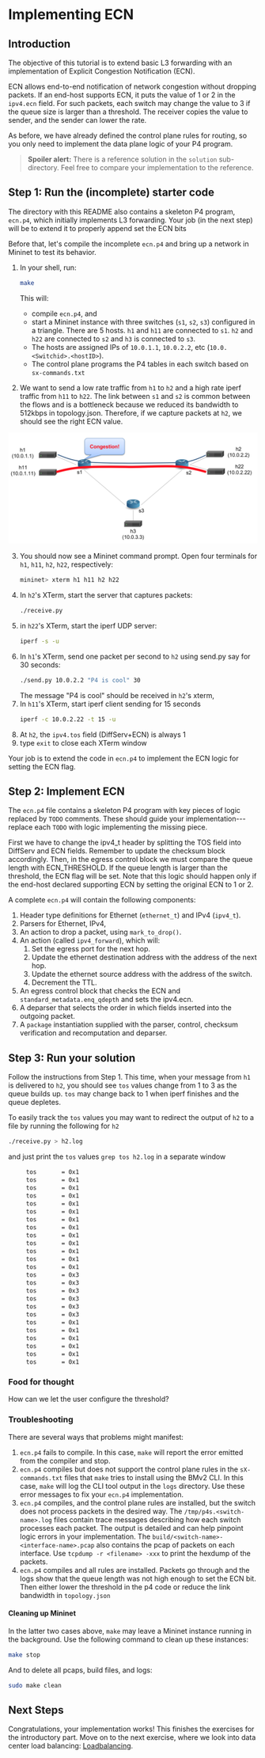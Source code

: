 # Implementing ECN

## Introduction

The objective of this tutorial is to extend basic L3 forwarding with
an implementation of Explicit Congestion Notification (ECN).

ECN allows end-to-end notification of network congestion without
dropping packets.  If an end-host supports ECN, it puts the value of 1
or 2 in the `ipv4.ecn` field.  For such packets, each switch may
change the value to 3 if the queue size is larger than a threshold.
The receiver copies the value to sender, and the sender can lower the
rate.

As before, we have already defined the control plane rules for
routing, so you only need to implement the data plane logic of your P4
program.

> **Spoiler alert:** There is a reference solution in the `solution`
> sub-directory. Feel free to compare your implementation to the reference.

## Step 1: Run the (incomplete) starter code

The directory with this README also contains a skeleton P4 program,
`ecn.p4`, which initially implements L3 forwarding. Your job (in the
next step) will be to extend it to properly append set the ECN bits

Before that, let's compile the incomplete `ecn.p4` and bring up a
network in Mininet to test its behavior.

1. In your shell, run:
   ```bash
   make
   ```
   This will:
   * compile `ecn.p4`, and
   * start a Mininet instance with three switches (`s1`, `s2`, `s3`) configured
     in a triangle. There are 5 hosts. `h1` and `h11` are connected to `s1`.
     `h2` and `h22` are connected to `s2` and `h3` is connected to `s3`.
   * The hosts are assigned IPs of `10.0.1.1`, `10.0.2.2`, etc
     (`10.0.<Switchid>.<hostID>`).
   * The control plane programs the P4 tables in each switch based on
     `sx-commands.txt`

2. We want to send a low rate traffic from `h1` to `h2` and a high
rate iperf traffic from `h11` to `h22`.  The link between `s1` and
`s2` is common between the flows and is a bottleneck because we
reduced its bandwidth to 512kbps in topology.json.  Therefore, if we
capture packets at `h2`, we should see the right ECN value.

![Setup](setup.png)

3. You should now see a Mininet command prompt. Open four terminals
for `h1`, `h11`, `h2`, `h22`, respectively:
   ```bash
   mininet> xterm h1 h11 h2 h22
   ```
3. In `h2`'s XTerm, start the server that captures packets:
   ```bash
   ./receive.py
   ```
4. in `h22`'s XTerm, start the iperf UDP server:
   ```bash
   iperf -s -u
   ```
5. In `h1`'s XTerm, send one packet per second to `h2` using send.py
say for 30 seconds:
   ```bash
   ./send.py 10.0.2.2 "P4 is cool" 30
   ```
   The message "P4 is cool" should be received in `h2`'s xterm,
6. In `h11`'s XTerm, start iperf client sending for 15 seconds
   ```bash
   iperf -c 10.0.2.22 -t 15 -u
   ```
7. At `h2`, the `ipv4.tos` field (DiffServ+ECN) is always 1
8. type `exit` to close each XTerm window

Your job is to extend the code in `ecn.p4` to implement the ECN logic
for setting the ECN flag.

## Step 2: Implement ECN

The `ecn.p4` file contains a skeleton P4 program with key pieces of
logic replaced by `TODO` comments.  These should guide your
implementation---replace each `TODO` with logic implementing the
missing piece.

First we have to change the ipv4_t header by splitting the TOS field
into DiffServ and ECN fields.  Remember to update the checksum block
accordingly.  Then, in the egress control block we must compare the
queue length with ECN_THRESHOLD. If the queue length is larger than
the threshold, the ECN flag will be set.  Note that this logic should
happen only if the end-host declared supporting ECN by setting the
original ECN to 1 or 2.

A complete `ecn.p4` will contain the following components:

1. Header type definitions for Ethernet (`ethernet_t`) and IPv4 (`ipv4_t`).
2. Parsers for Ethernet, IPv4,
3. An action to drop a packet, using `mark_to_drop()`.
4. An action (called `ipv4_forward`), which will:
	1. Set the egress port for the next hop.
	2. Update the ethernet destination address with the address of
           the next hop.
	3. Update the ethernet source address with the address of the switch. 
	4. Decrement the TTL.
5. An egress control block that checks the ECN and
`standard_metadata.enq_qdepth` and sets the ipv4.ecn.
6. A deparser that selects the order in which fields inserted into the outgoing
   packet.
7. A `package` instantiation supplied with the parser, control,
  checksum verification and recomputation and deparser.

## Step 3: Run your solution

Follow the instructions from Step 1. This time, when your message from
`h1` is delivered to `h2`, you should see `tos` values change from 1
to 3 as the queue builds up.  `tos` may change back to 1 when iperf
finishes and the queue depletes.

To easily track the `tos` values you may want to redirect the output
of `h2` to a file by running the following for `h2`
   ```bash
   ./receive.py > h2.log
   ```
and just print the `tos` values `grep tos h2.log` in a separate window
```
     tos       = 0x1
     tos       = 0x1
     tos       = 0x1
     tos       = 0x1
     tos       = 0x1
     tos       = 0x1
     tos       = 0x1
     tos       = 0x1
     tos       = 0x1
     tos       = 0x1
     tos       = 0x1
     tos       = 0x1
     tos       = 0x1
     tos       = 0x3
     tos       = 0x3
     tos       = 0x3
     tos       = 0x3
     tos       = 0x3
     tos       = 0x3
     tos       = 0x1
     tos       = 0x1
     tos       = 0x1
     tos       = 0x1
     tos       = 0x1
     tos       = 0x1
```

### Food for thought

How can we let the user configure the threshold?

### Troubleshooting

There are several ways that problems might manifest:

1. `ecn.p4` fails to compile.  In this case, `make` will report the
   error emitted from the compiler and stop.
2. `ecn.p4` compiles but does not support the control plane rules in
   the `sX-commands.txt` files that `make` tries to install using
   the BMv2 CLI.  In this case, `make` will log the CLI tool output 
   in the `logs` directory. Use these error messages to fix your `ecn.p4`
   implementation.
3. `ecn.p4` compiles, and the control plane rules are installed, but
   the switch does not process packets in the desired way.  The
   `/tmp/p4s.<switch-name>.log` files contain trace messages
   describing how each switch processes each packet.  The output is
   detailed and can help pinpoint logic errors in your implementation.
   The `build/<switch-name>-<interface-name>.pcap` also contains the
   pcap of packets on each interface. Use `tcpdump -r <filename> -xxx`
   to print the hexdump of the packets.
4. `ecn.p4` compiles and all rules are installed. Packets go through
   and the logs show that the queue length was not high enough to set
   the ECN bit.  Then either lower the threshold in the p4 code or
   reduce the link bandwidth in `topology.json`

#### Cleaning up Mininet

In the latter two cases above, `make` may leave a Mininet instance
running in the background.  Use the following command to clean up
these instances:

```bash
make stop
```
   And to delete all pcaps, build files, and logs:
   ```bash
   sudo make clean
   ```
## Next Steps

Congratulations, your implementation works! This finishes the exercises for the introductory part. Move on to the next
exercise, where we look into data center load balancing: [Loadbalancing](../load_balance).
